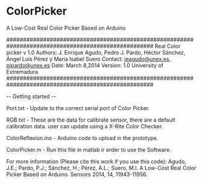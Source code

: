 ColorPicker
===========

A Low-Cost Real Color Picker Based on Arduino

####################################################################################################
Real Color picker v 1.0
Authors: J. Enrique Agudo, Pedro J. Pardo, Héctor Sánchez, Ángel Luis Pérez y Maria Isabel Suero
Contact: jeagudo@unex.es, pjpardo@unex.es
Date: March 8,2014
Version: 1.0
University of Extremadura
####################################################################################################

-- Getting started --

Port.txt - Update to the correct serial port of Color Picker.

RGB.txt  - These are the data for calibrate sensor, there are a default calibration data.
           user can update using a X-Rite Color Checker.

ColorReflexion.ino - Arduino code to upload in the prototype.

ColorPicker.m - Run this file in matlab ir order to use the Software.

For more information (Please cite this work if you use this code):
Agudo, J.E.; Pardo, P.J.; Sánchez, H.; Pérez, Á.L.; Suero, M.I. A Low-Cost Real Color Picker Based on Arduino. Sensors 2014, 14, 11943-11956.
